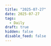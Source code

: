 ```yaml
---
title: "2025-07-27"
date: 2025-07-27
tags:
  - Daily
draft: true
hidden: false
disable_feed: false
---
```



